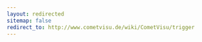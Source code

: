 ```yaml
---
layout: redirected
sitemap: false
redirect_to: http://www.cometvisu.de/wiki/CometVisu/trigger
---
```


